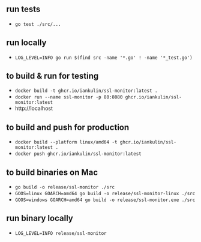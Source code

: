 ## run tests
- `go test ./src/...`

## run locally
- `LOG_LEVEL=INFO go run $(find src -name '*.go' ! -name '*_test.go')`

## to build & run for testing
- `docker build -t ghcr.io/iankulin/ssl-monitor:latest .`
- `docker run --name ssl-monitor -p 80:8080 ghcr.io/iankulin/ssl-monitor:latest`
- http://localhost

## to build and push for production
- `docker build --platform linux/amd64 -t ghcr.io/iankulin/ssl-monitor:latest .`
- `docker push ghcr.io/iankulin/ssl-monitor:latest`

## to build binaries on Mac
- `go build -o release/ssl-monitor ./src`
- `GOOS=linux GOARCH=amd64 go build -o release/ssl-monitor-linux ./src`
- `GOOS=windows GOARCH=amd64 go build -o release/ssl-monitor.exe ./src`

## run binary locally
- `LOG_LEVEL=INFO release/ssl-monitor`

